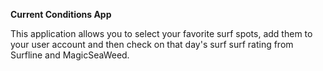 **Current Conditions App**

This application allows you to select your favorite surf spots, add them to your user account and then check on that day's surf
surf rating from Surfline and MagicSeaWeed.
